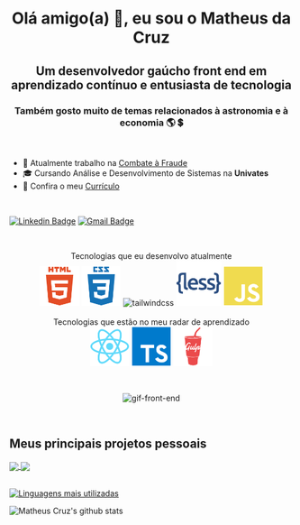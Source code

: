 <h1 align="center">Olá amigo(a) 👋, eu sou o Matheus da Cruz</h1>
<h2 align="center">Um desenvolvedor gaúcho front end em aprendizado contínuo e entusiasta de tecnologia</h2>
<h3 align="center">Também gosto muito de temas relacionados à astronomia e à economia 🌎 💲</h3>

<br>

- 🔭 Atualmente trabalho na [Combate à Fraude](https://github.com/combateafraude)
- 🎓 Cursando Análise e Desenvolvimento de Sistemas na **Univates**
- 📝 Confira o meu [Currículo](https://drive.google.com/file/d/1Kq898O_gyXZjnaFYpAIze-4RDWZSGNWy/view?usp=sharing)

<br>

[![Linkedin Badge](https://img.shields.io/badge/-Matheus%20da%20Cruz-3000cc?style=flat-square&logo=Linkedin&logoColor=white&link=https://www.linkedin.com/in/matheuscruzsoftwareengineer/)](https://www.linkedin.com/in/matheuscruzsoftwareengineer/) 
[![Gmail Badge](https://img.shields.io/badge/-matheuswachcruz@gmail.com-3000cc?style=flat-square&logo=Gmail&logoColor=white&link=mailto:matheuswachcruz@gmail.com)](mailto:matheuswachcruz@gmail.com)

<br>

<p align="center">
Tecnologias que eu desenvolvo atualmente
  <br>
<img src="https://github.com/devicons/devicon/blob/master/icons/html5/html5-plain-wordmark.svg" alt="html5"  width="70" height="70"/>
<img src="https://github.com/devicons/devicon/blob/master/icons/css3/css3-plain-wordmark.svg" alt="css3" width="70" height="70"/>
<img src="https://www.markusantonwolf.com/media/pages/blog/tailwind-css/265298487-1596675041/tailwind-css-logo.svg" alt="tailwindcss" width="70" height="70"/>
<img src="https://github.com/devicons/devicon/blob/master/icons/less/less-plain-wordmark.svg" alt="less" width="80" height="80"/>
<img src="https://github.com/devicons/devicon/blob/master/icons/javascript/javascript-plain.svg" alt="javascript" width="70" height="70"/>
  <br>
  <br>
  Tecnologias que estão no meu radar de aprendizado
  <br>
<img src="https://github.com/devicons/devicon/blob/master/icons/react/react-original.svg" alt="react" width="70" height="70"/>
<img src="https://github.com/devicons/devicon/blob/master/icons/typescript/typescript-original.svg" alt="typescript" width="70" height="70"/>
<img src="https://github.com/devicons/devicon/blob/master/icons/gulp/gulp-plain.svg" alt="typescript" width="70" height="70"/>
</p>

<br>
<p align="center">
<img src="https://media.giphy.com/media/Y4ak9Ki2GZCbJxAnJD/giphy.gif" width="600" height="350" alt="gif-front-end">
</p>

<br>

**<h2 align="left">Meus principais projetos pessoais</h2>**

<a href="https://github.com/mathwcruz/Adot.ME">
  <img align="center" src="https://github-readme-stats.vercel.app/api/pin/?username=mathwcruz&show_owner=true&repo=Adot.ME" />
</a>
<a href="https://github.com/mathwcruz/LyholeCap">
  <img align="center" src="https://github-readme-stats.vercel.app/api/pin/?username=mathwcruz&show_owner=true&repo=LyholeCap" />
</a>

<br>
<br>

[![Linguagens mais utilizadas](https://github-readme-stats.vercel.app/api/top-langs/?username=mathwcruz&langs_count=5)](https://github.com/anuraghazra/github-readme-stats)

![Matheus Cruz's github stats](https://github-readme-stats.vercel.app/api?username=mathwcruz&show_icons=true&theme=react)
